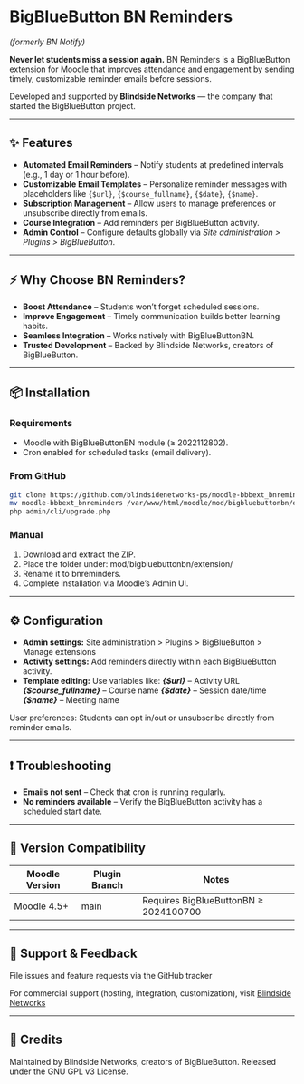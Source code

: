 # BigBlueButton BN Reminders
*(formerly BN Notify)*

**Never let students miss a session again.**
BN Reminders is a BigBlueButton extension for Moodle that improves attendance and engagement by sending timely, customizable reminder emails before sessions.

Developed and supported by **Blindside Networks** — the company that started the BigBlueButton project.

---

## ✨ Features
- **Automated Email Reminders** – Notify students at predefined intervals (e.g., 1 day or 1 hour before).
- **Customizable Email Templates** – Personalize reminder messages with placeholders like `{$url}`, `{$course_fullname}`, `{$date}`, `{$name}`.
- **Subscription Management** – Allow users to manage preferences or unsubscribe directly from emails.
- **Course Integration** – Add reminders per BigBlueButton activity.
- **Admin Control** – Configure defaults globally via *Site administration > Plugins > BigBlueButton*.

---

## ⚡ Why Choose BN Reminders?
- **Boost Attendance** – Students won’t forget scheduled sessions.
- **Improve Engagement** – Timely communication builds better learning habits.
- **Seamless Integration** – Works natively with BigBlueButtonBN.
- **Trusted Development** – Backed by Blindside Networks, creators of BigBlueButton.

---

## 📦 Installation

### Requirements
- Moodle with BigBlueButtonBN module (≥ 2022112802).
- Cron enabled for scheduled tasks (email delivery).

### From GitHub
```bash
git clone https://github.com/blindsidenetworks-ps/moodle-bbbext_bnreminders.git
mv moodle-bbbext_bnreminders /var/www/html/moodle/mod/bigbluebuttonbn/extension/bnreminders
php admin/cli/upgrade.php
```

### Manual

1. Download and extract the ZIP.
2. Place the folder under: mod/bigbluebuttonbn/extension/
3. Rename it to bnreminders.
4. Complete installation via Moodle’s Admin UI.

---

## ⚙️ Configuration

- **Admin settings:** Site administration > Plugins > BigBlueButton > Manage extensions
- **Activity settings:** Add reminders directly within each BigBlueButton activity.
- **Template editing:** Use variables like:
***{$url}*** – Activity URL
***{$course_fullname}*** – Course name
***{$date}*** – Session date/time
***{$name}*** – Meeting name

User preferences: Students can opt in/out or unsubscribe directly from reminder emails.

---

## ❗ Troubleshooting

- **Emails not sent** – Check that cron is running regularly.
- **No reminders available** – Verify the BigBlueButton activity has a scheduled start date.

---

## 🧩 Version Compatibility

| Moodle Version | Plugin Branch | Notes                                |
|----------------|---------------|--------------------------------------|
| Moodle 4.5+    | main          | Requires BigBlueButtonBN ≥ 2024100700 |

---

## 📣 Support & Feedback

File issues and feature requests via the GitHub tracker


For commercial support (hosting, integration, customization), visit [Blindside Networks](https://blindsidenetworks.com/)

---

## 👥 Credits

Maintained by Blindside Networks, creators of BigBlueButton.
Released under the GNU GPL v3 License.